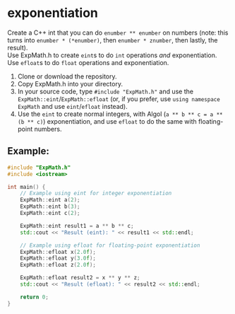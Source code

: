 # exponentiation

Create a C++ int that you can do `enumber ** enumber` on numbers (note: this turns into `enumber * (*enumber)`, then `enumber * znumber`, then lastly, the result).\
Use ExpMath.h to create `eint`s to do `int` operations _and_ exponentiation. Use `efloat`s to do `float` operations and exponentiation.

1. Clone or download the repository.
2. Copy ExpMath.h into your directory.
3. In your source code, type `#include "ExpMath.h"` and use the `ExpMath::eint`/`ExpMath::efloat` (or, if you prefer, use `using namespace ExpMath` and use `eint`/`efloat` instead).
4. Use the `eint` to create normal integers, with Algol (`a ** b ** c = a ** (b ** c)`) exponentiation, and use `efloat` to do the same with floating-point numbers.
## Example: 
``` cpp
#include "ExpMath.h"
#include <iostream>

int main() {
	// Example using eint for integer exponentiation
	ExpMath::eint a(2);
	ExpMath::eint b(3);
	ExpMath::eint c(2);

	ExpMath::eint result1 = a ** b ** c;
	std::cout << "Result (eint): " << result1 << std::endl;

	// Example using efloat for floating-point exponentiation
	ExpMath::efloat x(2.0f);
	ExpMath::efloat y(3.0f);
	ExpMath::efloat z(2.0f);

	ExpMath::efloat result2 = x ** y ** z;
	std::cout << "Result (efloat): " << result2 << std::endl;

	return 0;
}
```
